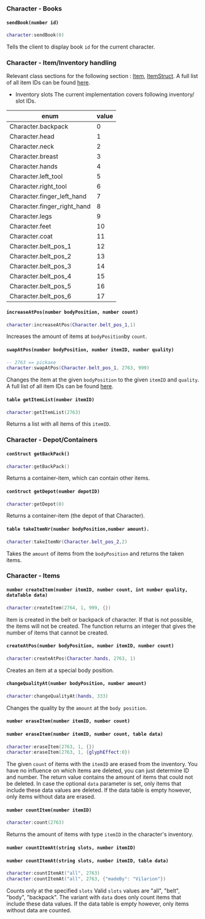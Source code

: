 ### Character - Books
#### `sendBook(number id)`
```lua
character:sendBook(0)
```
Tells the client to display book `id` for the current character.
### Character - Item/Inventory handling
Relevant class sections for the following section :
[Item](#item), [ItemStruct](#itemstruct).
A full list of all item IDs can be found [here](https://illarion.org/~martin/itemlist.pdf).


* Inventory slots
The current implementation covers following inventory/ slot IDs.


| enum  | value |
|---|---|
| Character.backpack  | 0 |
| Character.head  | 1 |
| Character.neck  | 2 |
| Character.breast  | 3 |
| Character.hands  | 4 |
| Character.left_tool  | 5 |
| Character.right_tool  | 6 |
| Character.finger_left_hand  | 7 |
| Character.finger_right_hand  | 8 |
| Character.legs  | 9 |
| Character.feet  | 10 |
| Character.coat  | 11 |
| Character.belt_pos_1 | 12 |
| Character.belt_pos_2 | 13 |
| Character.belt_pos_3 | 14 |
| Character.belt_pos_4 | 15 |
| Character.belt_pos_5 | 16 |
| Character.belt_pos_6 | 17 |

#### `increaseAtPos(number bodyPosition, number count)`
```lua
character:increaseAtPos(Character.belt_pos_1,1)
```
Increases the amount of items at `bodyPosition`by `count`.

#### `swapAtPos(number bodyPosition, number itemID, number quality)`
```lua
-- 2763 == pickaxe
character:swapAtPos(Character.belt_pos_1, 2763, 999)
```
Changes the item at the given `bodyPosition` to the given `itemID` and `quality`.
A full list of all item IDs can be found [here](https://illarion.org/~martin/itemlist.pdf).

#### `table getItemList(number itemID)`
```lua
character:getItemList(2763)
```
Returns a list with all items of this `itemID`.

### Character - Depot/Containers

#### `conStruct getBackPack()`
```lua
character:getBackPack()
```
Returns a container-item, which can contain other items.

#### `conStruct getDepot(number depotID)`
```lua
character:getDepot(0)
```
Returns a container-item (the depot of that Character).

#### `table takeItemNr(number bodyPosition,number amount).`
```lua
character:takeItemNr(Character.belt_pos_2,2)
```
Takes the `amount` of items from the `bodyPosition` and returns the taken items.

### Character - Items

#### `number createItem(number itemID, number count, int number quality, dataTable data)`
```lua
character:createItem(2764, 1, 999, {})
```
Item is created in the belt or backpack of character. If that is not possible, the items will
not be created. The function returns an integer that gives the number of items that cannot
be created.

#### `createAtPos(number bodyPosition, number itemID, number count)`
```lua
character:createAtPos(Character.hands, 2763, 1)
```
Creates an item at a special body position.

#### `changeQualityAt(number bodyPosition, number amount)`
```lua
character:changeQualityAt(hands, 333)
```
Changes the quality by the  `amount` at the `body position`.

#### `number eraseItem(number itemID, number count)`
#### `number eraseItem(number itemID, number count, table data)`
```lua
character:eraseItem(2763, 1, {})
character:eraseItem(2763, 1, {glyphEffect:0})
```
The given `count` of items with the `itemID` are erased from the inventory. You have
no influence on which items are deleted, you can just determine ID and number. The return
value contains the amount of items that could not be deleted. In case the optional `data`
parameter is set, only items that include these data values are deleted. If the data table is
empty however, only items without data are erased.

#### `number countItem(number itemID)`
```lua
character:count(2763)
```
Returns the amount of items with type `itemID` in the character's inventory.
#### `number countItemAt(string slots, number itemID)`
#### `number countItemAt(string slots, number itemID, table data)`
```lua
character:countItemAt("all", 2763)
character:countItemAt("all", 2763, {"madeBy": "Vilarion"})
```
Counts only at the specified `slots`
Valid `slots` values are  "all", "belt", "body", "backpack". The variant with `data` does only count
items that include these data values. If the data table is empty however, only items without
data are counted.
